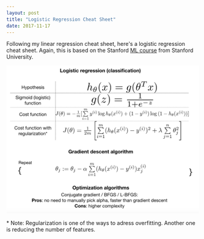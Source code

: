```yaml
---
layout: post
title: "Logistic Regression Cheat Sheet"
date: 2017-11-17
---
```


Following my linear regression cheat sheet, here's a logistic regression cheat sheet. 
Again, this is based on the Stanford [ML course](https://www.coursera.org/learn/machine-learning/home/welcome) from Stanford University. 

![logistic regression cheat sheet](/images/logisticregression.png)

\* Note: Regularization is one of the ways to adress overfitting. Another one is reducing the number of features. 
